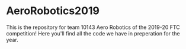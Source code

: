 # AeroRobotics2019
This is the repository for team 10143 Aero Robotics of the 2019-20 FTC competition! Here you'll find all the code we have in preperation for the year.

